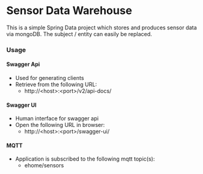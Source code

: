 # Sensor Data Warehouse

This is a simple Spring Data project which stores and produces sensor data via mongoDB. The subject / entity can easily be replaced.

### Usage

#### Swagger Api
* Used for generating clients
* Retrieve from the following URL:
  * http://\<host\>:\<port\>/v2/api-docs/


#### Swagger UI
* Human interface for swagger api
* Open the following URL in browser:
  * http://\<host\>:\<port\>/swagger-ui/

#### MQTT
* Application is subscribed to the following mqtt topic(s):
  * ehome/sensors
